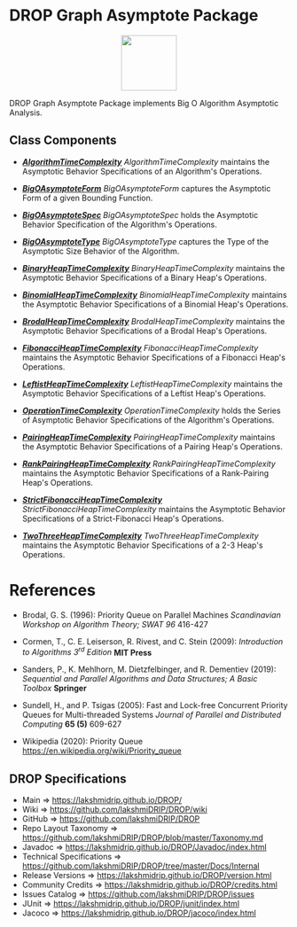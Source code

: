 # DROP Graph Asymptote Package

<p align="center"><img src="https://github.com/lakshmiDRIP/DROP/blob/master/DRIP_Logo.gif?raw=true" width="100"></p>

DROP Graph Asymptote Package implements Big O Algorithm Asymptotic Analysis.


## Class Components

 * [***AlgorithmTimeComplexity***](https://github.com/lakshmiDRIP/DROP/tree/master/src/main/java/org/drip/graph/asymptote/AlgorithmTimeComplexity.java)
 <i>AlgorithmTimeComplexity</i> maintains the Asymptotic Behavior Specifications of an Algorithm's Operations.

 * [***BigOAsymptoteForm***](https://github.com/lakshmiDRIP/DROP/tree/master/src/main/java/org/drip/graph/asymptote/BigOAsymptoteForm.java)
 <i>BigOAsymptoteForm</i> captures the Asymptotic Form of a given Bounding Function.

 * [***BigOAsymptoteSpec***](https://github.com/lakshmiDRIP/DROP/tree/master/src/main/java/org/drip/graph/asymptote/BigOAsymptoteSpec.java)
 <i>BigOAsymptoteSpec</i> holds the Asymptotic Behavior Specification of the Algorithm's Operations.

 * [***BigOAsymptoteType***](https://github.com/lakshmiDRIP/DROP/tree/master/src/main/java/org/drip/graph/asymptote/BigOAsymptoteType.java)
 <i>BigOAsymptoteType</i> captures the Type of the Asymptotic Size Behavior of the Algorithm.

 * [***BinaryHeapTimeComplexity***](https://github.com/lakshmiDRIP/DROP/tree/master/src/main/java/org/drip/graph/asymptote/BinaryHeapTimeComplexity.java)
 <i>BinaryHeapTimeComplexity</i> maintains the Asymptotic Behavior Specifications of a Binary Heap's Operations.

 * [***BinomialHeapTimeComplexity***](https://github.com/lakshmiDRIP/DROP/tree/master/src/main/java/org/drip/graph/asymptote/BinomialHeapTimeComplexity.java)
 <i>BinomialHeapTimeComplexity</i> maintains the Asymptotic Behavior Specifications of a Binomial Heap's Operations.

 * [***BrodalHeapTimeComplexity***](https://github.com/lakshmiDRIP/DROP/tree/master/src/main/java/org/drip/graph/asymptote/BrodalHeapTimeComplexity.java)
 <i>BrodalHeapTimeComplexity</i> maintains the Asymptotic Behavior Specifications of a Brodal Heap's Operations.

 * [***FibonacciHeapTimeComplexity***](https://github.com/lakshmiDRIP/DROP/tree/master/src/main/java/org/drip/graph/asymptote/FibonacciHeapTimeComplexity.java)
 <i>FibonacciHeapTimeComplexity</i> maintains the Asymptotic Behavior Specifications of a Fibonacci Heap's Operations.

 * [***LeftistHeapTimeComplexity***](https://github.com/lakshmiDRIP/DROP/tree/master/src/main/java/org/drip/graph/asymptote/LeftistHeapTimeComplexity.java)
 <i>LeftistHeapTimeComplexity</i> maintains the Asymptotic Behavior Specifications of a Leftist Heap's Operations.

 * [***OperationTimeComplexity***](https://github.com/lakshmiDRIP/DROP/tree/master/src/main/java/org/drip/graph/asymptote/OperationTimeComplexity.java)
 <i>OperationTimeComplexity</i> holds the Series of Asymptotic Behavior Specifications of the Algorithm's Operations.

 * [***PairingHeapTimeComplexity***](https://github.com/lakshmiDRIP/DROP/tree/master/src/main/java/org/drip/graph/asymptote/PairingHeapTimeComplexity.java)
 <i>PairingHeapTimeComplexity</i> maintains the Asymptotic Behavior Specifications of a Pairing Heap's Operations.

 * [***RankPairingHeapTimeComplexity***](https://github.com/lakshmiDRIP/DROP/tree/master/src/main/java/org/drip/graph/asymptote/RankPairingHeapTimeComplexity.java)
 <i>RankPairingHeapTimeComplexity</i> maintains the Asymptotic Behavior Specifications of a Rank-Pairing Heap's Operations.

 * [***StrictFibonacciHeapTimeComplexity***](https://github.com/lakshmiDRIP/DROP/tree/master/src/main/java/org/drip/graph/asymptote/StrictFibonacciHeapTimeComplexity.java)
 <i>StrictFibonacciHeapTimeComplexity</i> maintains the Asymptotic Behavior Specifications of a Strict-Fibonacci Heap's Operations.

 * [***TwoThreeHeapTimeComplexity***](https://github.com/lakshmiDRIP/DROP/tree/master/src/main/java/org/drip/graph/asymptote/TwoThreeHeapTimeComplexity.java)
 <i>TwoThreeHeapTimeComplexity</i> maintains the Asymptotic Behavior Specifications of a 2-3 Heap's Operations.


# References

 * Brodal, G. S. (1996): Priority Queue on Parallel Machines <i>Scandinavian Workshop on Algorithm Theory; SWAT 96</i> 416-427

 * Cormen, T., C. E. Leiserson, R. Rivest, and C. Stein (2009): <i>Introduction to Algorithms 3<sup>rd</sup> Edition</i> <b>MIT Press</b>

 * Sanders, P., K. Mehlhorn, M. Dietzfelbinger, and R. Dementiev (2019): <i>Sequential and Parallel Algorithms and Data Structures; A Basic Toolbox</i> <b>Springer</b>

 * Sundell, H., and P. Tsigas (2005): Fast and Lock-free Concurrent Priority Queues for Multi-threaded Systems <i>Journal of Parallel and Distributed Computing</i> <b>65 (5)</b> 609-627

 * Wikipedia (2020): Priority Queue https://en.wikipedia.org/wiki/Priority_queue


## DROP Specifications

 * Main                     => https://lakshmidrip.github.io/DROP/
 * Wiki                     => https://github.com/lakshmiDRIP/DROP/wiki
 * GitHub                   => https://github.com/lakshmiDRIP/DROP
 * Repo Layout Taxonomy     => https://github.com/lakshmiDRIP/DROP/blob/master/Taxonomy.md
 * Javadoc                  => https://lakshmidrip.github.io/DROP/Javadoc/index.html
 * Technical Specifications => https://github.com/lakshmiDRIP/DROP/tree/master/Docs/Internal
 * Release Versions         => https://lakshmidrip.github.io/DROP/version.html
 * Community Credits        => https://lakshmidrip.github.io/DROP/credits.html
 * Issues Catalog           => https://github.com/lakshmiDRIP/DROP/issues
 * JUnit                    => https://lakshmidrip.github.io/DROP/junit/index.html
 * Jacoco                   => https://lakshmidrip.github.io/DROP/jacoco/index.html
